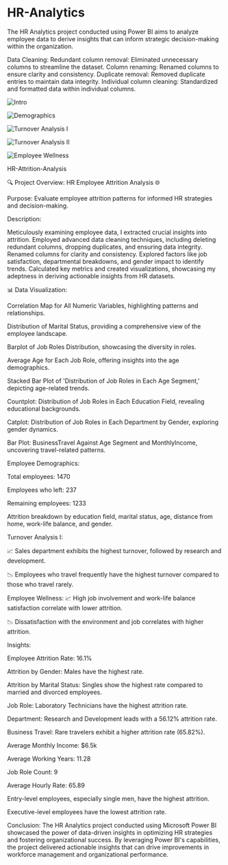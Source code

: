 # HR-Analytics
The HR Analytics project conducted using Power BI aims to analyze employee data to derive insights that can inform strategic decision-making within the organization.

Data Cleaning:
Redundant column removal: Eliminated unnecessary columns to streamline the dataset.
Column renaming: Renamed columns to ensure clarity and consistency.
Duplicate removal: Removed duplicate entries to maintain data integrity.
Individual column cleaning: Standardized and formatted data within individual columns.

![Intro](https://github.com/premkrajendra/HR-Analytics/assets/166136162/01c49401-de96-4c4a-b502-0d97e50e9202)

![Demographics](https://github.com/premkrajendra/HR-Analytics/assets/166136162/987f0309-b11e-4c4c-843c-184d98d82875)

![Turnover Analysis I](https://github.com/premkrajendra/HR-Analytics/assets/166136162/f8836b4c-80f4-42a3-b580-f8c810925b70)

![Turnover Analysis II](https://github.com/premkrajendra/HR-Analytics/assets/166136162/b494b050-2fc3-4f32-92d4-f73173ec80e7)

![Employee Wellness](https://github.com/premkrajendra/HR-Analytics/assets/166136162/0a6fa3fe-cde4-4082-aaf3-c3915b9af19d)

HR-Attrition-Analysis

🔍 Project Overview: HR Employee Attrition Analysis 🌐

Purpose: Evaluate employee attrition patterns for informed HR strategies and decision-making.

Description:

Meticulously examining employee data, I extracted crucial insights into attrition. Employed advanced data cleaning techniques, including deleting redundant columns, dropping duplicates, and ensuring data integrity. Renamed columns for clarity and consistency. Explored factors like job satisfaction, departmental breakdowns, and gender impact to identify trends. Calculated key metrics and created visualizations, showcasing my adeptness in deriving actionable insights from HR datasets.

📊 Data Visualization:

Correlation Map for All Numeric Variables, highlighting patterns and relationships.

Distribution of Marital Status, providing a comprehensive view of the employee landscape.

Barplot of Job Roles Distribution, showcasing the diversity in roles.

Average Age for Each Job Role, offering insights into the age demographics.

Stacked Bar Plot of 'Distribution of Job Roles in Each Age Segment,' depicting age-related trends.

Countplot: Distribution of Job Roles in Each Education Field, revealing educational backgrounds.

Catplot: Distribution of Job Roles in Each Department by Gender, exploring gender dynamics.

Bar Plot: BusinessTravel Against Age Segment and MonthlyIncome, uncovering travel-related patterns.

Employee Demographics:

Total employees: 1470

Employees who left: 237

Remaining employees: 1233

Attrition breakdown by education field, marital status, age, distance from home, work-life balance, and gender.

Turnover Analysis I:

📈 Sales department exhibits the highest turnover, followed by research and development.

📉 Employees who travel frequently have the highest turnover compared to those who travel rarely.

Employee Wellness: 📈 High job involvement and work-life balance satisfaction correlate with lower attrition.

📉 Dissatisfaction with the environment and job correlates with higher attrition.

Insights:

Employee Attrition Rate: 16.1%

Attrition by Gender: Males have the highest rate.

Attrition by Marital Status: Singles show the highest rate compared to married and divorced employees.

Job Role: Laboratory Technicians have the highest attrition rate.

Department: Research and Development leads with a 56.12% attrition rate.

Business Travel: Rare travelers exhibit a higher attrition rate (65.82%).

Average Monthly Income: $6.5k

Average Working Years: 11.28

Job Role Count: 9

Average Hourly Rate: 65.89

Entry-level employees, especially single men, have the highest attrition.

Executive-level employees have the lowest attrition rate.

Conclusion:
The HR Analytics project conducted using Microsoft Power BI showcased the power of data-driven insights in optimizing HR strategies and fostering organizational success. By leveraging Power BI's capabilities, the project delivered actionable insights that can drive improvements in workforce management and organizational performance.
